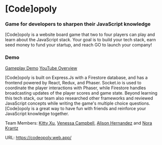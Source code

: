 # \[Code]opoly
### Game for developers to sharpen their JavaScript knowledge 

\[Code]opoly is a website board game that two to four players can play and learn about the JavaScript stack. Your goal is to build your tech stack, earn seed money to fund your startup, and reach GO to launch your company! 

### Demo
[Gameplay Demo](public/assets/demo.gif)
[YouTube Overview](https://www.youtube.com/watch?v=A4bTjzTkYNY&list=PLx0iOsdUOUmkqg_8ixMky0s59-C2RJnDB&index=11&t=0s)

\[Code]opoly is built on Express.Js with a Firestore database, and has a frontend powered by React, Redux, and Phaser. Socket.io is used to coordinate the player interactions with Phaser, while Firestore handles broadcasting updates of the player scores and game state. Beyond learning this tech stack, our team also researched other frameworks and reviewed JavaScript concepts while writing the game's multiple choice questions. \[Code]opoly is a great way to have fun with friends and reinforce your JavaScript knowledge together.

Team Members: [Kitty Xu](https://github.com/kxu9846), [Venessa Campbell](https://github.com/venessa2020), [Alison Hernandez](https://github.com/alison-hernandez) and [Nora Krantz](https://github.com/norakrantz) 

URL: https://codeopoly.web.app/
